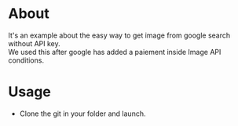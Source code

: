 About
=====

It's an example about the easy way to get image from google search without API key.<br/>
We used this after google has added a paiement inside Image API conditions.

Usage
=====

- Clone the git in your folder and launch.

